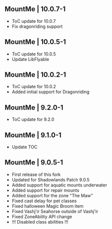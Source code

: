 MountMe | 10.0.7-1
------------------
- ToC update for 10.0.7
- Fix dragonriding support

MountMe | 10.0.5-1
------------------
- ToC update for 10.0.5
- Update LibFlyable

MountMe | 10.0.2-1
------------------
- ToC update for 10.0.2
- Added initial support for Dragonriding

MountMe | 9.2.0-1
-----------------
- ToC update for 9.2.0
  
MountMe | 9.1.0-1
-----------------
- Update TOC

MountMe | 9.0.5-1
-----------------
- First release of this fork
- Updated for Shadowlands Patch 9.0.5
- Added support for aquatic mounts underwater
- Added support for repair mounts
- Added support for the zone "The Maw"
- Fixed cast delay for pet classes
- Fixed halloween Magic Broom item
- Fixed Vashj'ir Seahorse outside of Vashj'ir
- Fixed ZoneAbility API change
- !!! Disabled class abilities !!!